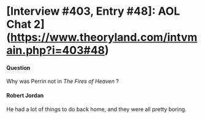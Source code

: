 # [Interview #403, Entry #48]: AOL Chat 2](https://www.theoryland.com/intvmain.php?i=403#48)

#### Question

Why was Perrin not in
*The Fires of Heaven*
?

#### Robert Jordan

He had a lot of things to do back home, and they were all pretty boring.

